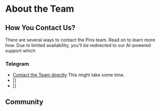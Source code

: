 # About the Team


## How You Contact Us?

There are several ways to contact the Pins team. Read on to learn more how. Due to limited availability, you'll be redirected to our AI-powered support which

### Telegram

* [Contact the Team directly](https://) This might take some time.
* []
* []

## Community
